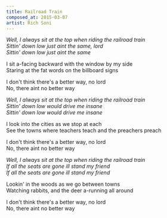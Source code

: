 ```yaml
---
title: Railroad Train
composed_at: 2015-03-07
artist: Rich Soni
---
```


*Well, I always sit at the top when riding the railroad train*  
*Sittin' down low just aint the same, lord*  
*Sittin' down low just aint the same*  

I sit a-facing backward with the window by my side  
Staring at the fat words on the billboard signs  

I don't think there's a better way, no lord  
No, there aint no better way  

*Well, I always sit at the top when riding the railroad train*  
*Sittin' down low would drive me insane*  
*Sittin' down low would drive me insane*  

I look into the cities as we stop at each  
See the towns where teachers teach and the preachers preach  

I don't think there's a better way, no lord  
No, there aint no better way  

*Well, I always sit at the top when riding the railroad train*  
*If all the seats are gone ill stand my friend*  
*If all the seats are gone ill stand my friend*  

Lookin' in the woods as we go between towns  
Watching rabbits, and the deer a-running all around  

I don't think there's a better way, no lord  
No, there aint no better way  

